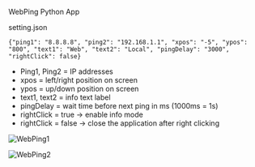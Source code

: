 WebPing Python App


setting.json


  ```{"ping1": "8.8.8.8", "ping2": "192.168.1.1", "xpos": "-5", "ypos": "800", "text1": "Web", "text2": "Local", "pingDelay": "3000", "rightClick": false}```


 - Ping1, Ping2 = IP addresses
 - xpos = left/right position on screen
 - ypos = up/down position on screen
 - text1, text2 = info text label
 - pingDelay = wait time before next ping in ms (1000ms = 1s)
 - rightClick = true -> enable info mode
 - rightClick = false -> close the application after right clicking

![WebPing1](https://github.com/wiktornosarzewski/WebPing/assets/22853678/82182e0f-2947-43f2-aa7b-3468712731b8)

![WebPing2](https://github.com/wiktornosarzewski/WebPing/assets/22853678/110d03f9-18b2-4f7e-a390-63c928f1bbc2)

